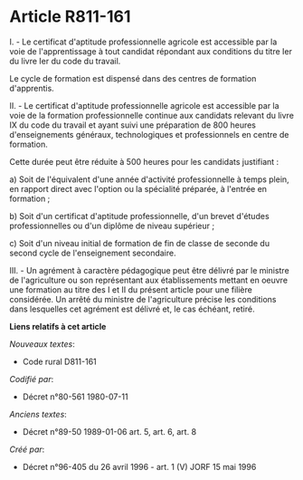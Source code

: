 # Article R811-161

I. - Le certificat d'aptitude professionnelle agricole est accessible par la voie de l'apprentissage à tout candidat
répondant aux conditions du titre Ier du livre Ier du code du travail.

Le cycle de formation est dispensé dans des centres de formation d'apprentis.

II. - Le certificat d'aptitude professionnelle agricole est accessible par la voie de la formation professionnelle continue
aux candidats relevant du livre IX du code du travail et ayant suivi une préparation de 800 heures d'enseignements généraux,
technologiques et professionnels en centre de formation.

Cette durée peut être réduite à 500 heures pour les candidats justifiant :

a) Soit de l'équivalent d'une année d'activité professionnelle à temps plein, en rapport direct avec l'option ou la
spécialité préparée, à l'entrée en formation ;

b) Soit d'un certificat d'aptitude professionnelle, d'un brevet d'études professionnelles ou d'un diplôme de niveau
supérieur ;

c) Soit d'un niveau initial de formation de fin de classe de seconde du second cycle de l'enseignement secondaire.

III. - Un agrément à caractère pédagogique peut être délivré par le ministre de l'agriculture ou son représentant aux
établissements mettant en oeuvre une formation au titre des I et II du présent article pour une filière considérée. Un arrêté
du ministre de l'agriculture précise les conditions dans lesquelles cet agrément est délivré et, le cas échéant, retiré.

**Liens relatifs à cet article**

_Nouveaux textes_:

  - Code rural D811-161

_Codifié par_:

  - Décret n°80-561 1980-07-11

_Anciens textes_:

  - Décret n°89-50 1989-01-06 art. 5, art. 6, art. 8

_Créé par_:

  - Décret n°96-405 du 26 avril 1996 - art. 1 (V) JORF 15 mai 1996
